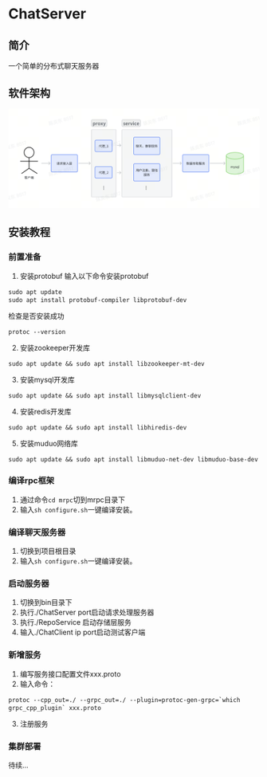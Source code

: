 # ChatServer

## 简介

一个简单的分布式聊天服务器

## 软件架构

![alt text](image.png)

## 安装教程

### 前置准备
1. 安装protobuf
输入以下命令安装protobuf
```
sudo apt update
sudo apt install protobuf-compiler libprotobuf-dev
```
检查是否安装成功
```
protoc --version
```
2. 安装zookeeper开发库
```
sudo apt update && sudo apt install libzookeeper-mt-dev
```
3. 安装mysql开发库
```
sudo apt update && sudo apt install libmysqlclient-dev
```
4. 安装redis开发库
```
sudo apt update && sudo apt install libhiredis-dev
``` 
5. 安装muduo网络库
```
sudo apt update && sudo apt install libmuduo-net-dev libmuduo-base-dev
```

### 编译rpc框架
1. 通过命令`cd mrpc`切到mrpc目录下
2. 输入`sh configure.sh`一键编译安装。

### 编译聊天服务器
1. 切换到项目根目录
2. 输入`sh configure.sh`一键编译安装。

### 启动服务器
1. 切换到bin目录下
2. 执行./ChatServer port启动请求处理服务器
3. 执行./RepoService 启动存储层服务
4. 输入./ChatClient ip port启动测试客户端

### 新增服务
1. 编写服务接口配置文件xxx.proto
2. 输入命令：
```
protoc --cpp_out=./ --grpc_out=./ --plugin=protoc-gen-grpc=`which grpc_cpp_plugin` xxx.proto
```
3. 注册服务

### 集群部署
待续...

